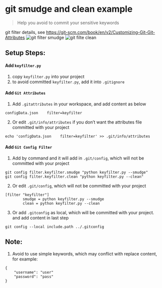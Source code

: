 
# git smudge and clean example
> Help you avoid to commit your sensitive keywords

git filter details, see https://git-scm.com/book/en/v2/Customizing-Git-Git-Attributes
![git filter smudge](https://git-scm.com/book/en/v2/images/smudge.png)
![git filte clean](https://git-scm.com/book/en/v2/images/clean.png)

## Setup Steps:

#### Add `keyfilter.py`
1. copy `keyfilter.py` into your project
2. to avoid committed `keyfilter.py`, add it into `.gitignore`

#### Add `Git Attributes`

1. Add `.gitattributes` in your workspace, and add content as below
```
configData.json    filter=keyfilter
```
2. Or edit `.git/info/attributes` if you don’t want the attributes file committed with your project
```
echo 'configData.json    filter=keyfilter' >> .git/info/attributes
```

#### Add `Git Config Filter`
1. Add by command and it will add in `.git/config`, which will not be committed with your project
```
git config filter.keyfilter.smudge "python keyfilter.py --smudge"
git config filter.keyfilter.clean "python keyfilter.py --clean"
```
2. Or edit `.git/config`, which will not be committed with your project
```
[filter "keyfilter"]
        smudge = python keyfilter.py --smudge
        clean = python keyfilter.py --clean
```
3. Or add `.gitconfig` as local, which will be committed with your project. and add content in last step
```
git config --local include.path ../.gitconfig
```

## Note:
1. Avoid to use simple keywords, which may conflict with replace content, for example:
```
{
    "username": "user"
    "password": "pass"
}
```
